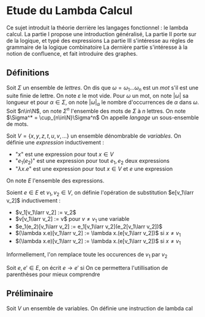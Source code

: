 # Etude du Lambda Calcul

Ce sujet introduit la théorie derrière les langages fonctionnel : le lambda calcul.
La partie I propose une introduction généralisé,
La partie II porte sur de la logique, et typé des expressions
La partie III s'intéresse au règles de grammaire de la logique combinatoire
La dernière partie s'intéresse à la notion de confluence, et fait introduire des graphes.

## Définitions

Soit $\Sigma$ un ensemble de *lettres*. On dis que $\omega=\omega_1...\omega_n$ est un *mot* s'il est une suite finie de lettre. On note $\varepsilon$ le mot vide.
 Pour $\omega$ un mot, on note $|\omega|$ sa longueur et pour $\alpha\in\Sigma$, on note $|\omega|_\alpha$ le nombre d'occurrences de $\alpha$ dans $\omega$.
 Soit $n\in\N$, on note $\Sigma^n$ l'ensemble des mots de $\Sigma$ à $n$ lettres. On note $\Sigma^* = \cup_{n\in\N}\Sigma^n$
On appelle *langage* un sous-ensemble de mots.

Soit $V=\{x,y,z,t,u,v,...\}$ un ensemble dénombrable de *variables*.
On définie une *expression* inductivement :
 - "$x$" est une expression pour tout $x\in V$
 - "$e_1(e_2)$" est une expression pour tout $e_1,e_2$ deux expressions
 - "$\lambda x.e$" est une expression pour tout $x\in V$ et $e$ une expression

On note $E$ l'ensemble des expressions.

Soient $e\in E$ et $v_1,v_2\in V$, on définie l'opération de substitution $e[v_1\larr v_2]$ inductivement :
 - $v_1[v_1\larr v_2] := v_2$
 - $v[v_1\larr v_2] := v$ pour $v\neq v_1$ une variable
 - $e_1(e_2)[v_1\larr v_2] := e_1[v_1\larr v_2](e_2[v_1\larr v_2])$
 - $(\lambda x.e)[v_1\larr v_2] := \lambda x.(e[v_1\larr v_2])$ si $x\neq v_1$
 - $(\lambda x.e)[v_1\larr v_2] := \lambda x.(e[v_1\larr v_2])$ si $x\neq v_1$

Informellement, l'on remplace toute les occurences de $v_1$ par $v_2$

Soit $e,e'\in E$, on écrit $e\to e'$ si
On ce permettera l'utillisation de parenthèses pour mieux comprendre

## Préliminaire


Soit $V$ un ensemble de variables. 
On définie une instruction de lambda cal
<!--stackedit_data:
eyJoaXN0b3J5IjpbNjQzNTgwMjg3LDIwMTk4MzcwNTksNDgyOD
AyNzM5LC0yMDg4NzQ2NjEyXX0=
-->